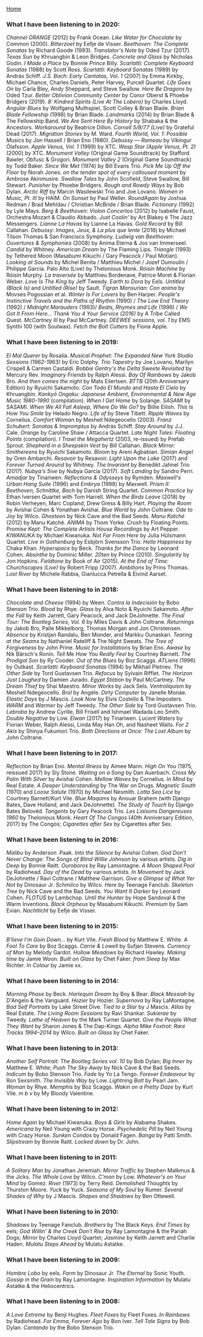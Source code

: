 [Home](index.html)

### What I have been listening to in **2020**:
*Channel ORANGE* (2012) by Frank Ocean. *Like Water for Chocolate* by Common (2000). *Bitterzoet* by Eefje de Visser. *Beethoven: The Complete Sonatas* by Richard Goode (1993). *Translator's Note* by  Oded Tzur (2017). *Texas Sun* by Khruangbin &amp; Leon Bridges. *Concrete and Glass* by Nicholas Godin. *I Made a Place* by Bonnie *Prince* Billy. *Scarlatti: Complete Keyboard Sonatas* (1988) by Scott Ross. *Scarlatti: Keyboard Sonatas* (1989) by Andr&aacute;s Schiff. *J.S. Bach: Early Cantatas, Vol. 1* (2007) by Emma Kirkby, Michael Chance, Charles Daniels, Peter Harvey, Purcell Quartet. *Life Goes On* by Carla Bley, Andy Sheppard, and Steve Swallow. *Here Be Dragons* by Oded Tzur. *Better Oblivion Community Center* by Conor Oberst &amp; Phoebe Bridgers (2019). *8: Kindred Spirits (Live At The Lobero)* by Charles Lloyd. *Angular Blues* by Wolfgang Muthspiel, Scott Colley &amp; Brian Blade.  *Brian Blade Fellowship* (1998) by Brian Blade. *Landmarks* (2014) by Brian Blade &amp; The Fellowship Band. *We Are Sent Here By History* by Shabaka &amp; the Ancestors.  *Workaround* by Beatrice Dillon. *Cornell 5/8/77 (Live)* by Grateful Dead (2017). *Migration Stories* by M. Ward. *Fourth World, Vol. 1: Possible Musics* by Jon Hassell / Brian Eno (1980). *Debussy &mdash; Rameau* by V&iacute;kingur &Oacute;lafsson. *Apple Venus, Vol. 1* (1999) by XTC. *Wasp Star (Apple Venus, Pt. 2)* (2000) by XTC. *Monument Valley* (Original Game Soundtrack) by Stafford Bawler, Obfusc &amp; Grogori. *Monument Valley 2* (Original Game Soundtrack) by Todd Baker. *Since We Met* (1974) by Bill Evans Trio. *Pick Me Up Off the Floor* by Norah Jones. *on the tender spot of every calloused moment* by Ambrose Akinmusire. *Swallow Tales* by John Scofield, Steve Swallow, Bill Stewart. *Punisher* by Phoebe Bridgers. *Rough and Rowdy Ways* by Bob Dylan. *Arctic Riff* by Marcin Wasilewski Trio and Joe Lovano. *Women in Music, Pt. III* by HAIM. *On Sunset* by Paul Weller. *RoundAgain* by Joshua Redman / Brad Mehldau / Christian McBride / Brian Blade. *Fictionary* (1992) by Lyle Mays. *Berg &amp; Beethoven: Violon Concertos* (2012) by Isabelle Faust, Orchestra Mozart &amp; Claudio Abbado. *Just Coolin'* by Art Blakey &eacute; The Jazz Messengers. *Lianne La Havas* by Lianne La Havas. *Gold Record* by Bill Callahan. *Debussy: Images, Jeux, &amp; La plus que lente* (2016) by Michael Tilson Thomas &amp; San Francisco Symphony. *Ludwig van Beethoven: Ouvertures &amp; Symphonies* (2008) by Anima Eterna &amp; Jos van Immerseel. *Candid* by Whitney. *American Dream* by The Flaming Lips. *Triangle* (1993) by Tethered Moon (Masabumi Kikuchi / Gary Peacock / Paul Motian). *Looking at Sounds* by Michel Benita / Matthieu Michel / Jozef Dumoulin / Philippe Garcia. Palo Alto (Live) by Thelonious Monk. *R&oacute;is&iacute;n Machine* by R&oacute;is&iacute;n Murphy. *La travers&eacute;e* by Matthieu Bordenave, Patrice Moret &amp; Florian Weber. *Love Is The King* by Jeff Tweedy. *Earth to Dora* by Eels.  *Untitled (Black Is)* and *Untitled (Rise)* by Sault. *Tigran Mansurian: Con anima* by Movses Pogossian et al. *Winter Is For Lovers* by Ben Harper. *People's Instinctive Travels and the Paths of Rhythm* (1990) / *The Low End Theory*  (1992) / *Midnight Marauders* (1993)/ *Beats, Rhymes and Life* (1996) / *We Got It From Here... Thank You 4 Your Service (2016)* by A Tribe Called Quest. *McCartney III* by Paul McCartney. *DEEWEE sessions, vol. 1* by EMS Synthi 100 (with Soulwax). *Fetch the Bolt Cutters* by Fiona Apple.

### What I have been listening to in **2019**:   
*El Mal Querer* by Rosal&iacute;a. *Musical Prophet: The Expanded New York Studio Sessions (1962-1963)* by Eric Dolphy. *Trio Tapestry* by Joe Lovano, Marilyn Crispell &amp; Carmen Castaldi. *Bobbie Gentry's the Delta Sweete Revisited* by Mercury Rev. *Imaginary Friends* by Ralph Alessi. *Bay Of Rainbows* by Jakob Bro. *And then comes the night* by Mats Eilertsen. *BTTB* (20th Anniversary Edition) by Ryuichi Sakamoto. *Con Todo El Mundo* and *Hasta El Cielo* by Khruangbin. *Kanky&#333; Ongaku: Japanese Ambient, Environmental &amp; New Age Music 1980-1990* (compilation). *When I Get Home* by Solange. *SASAMI* by SASAMI. 
*When We All Fall Asleep, Where Do We Go?* by Billie Eilish. *This Is How You Smile* by Helado Negro. *Life of* by Steve Tibett. *Ripple Waves* by Cornelius. *Comfort Woman* by Meshell Ndegeocello (2003). *Franz Schubert: Sonatas &amp; Impromptus* by Andr&aacute;s Schiff. *Stay Around* by J.J. Cale. *Orange* by Caroline Shaw / Attacca Quartet. *Late Night Tales: Floating Points* (compilation). *I Trawl the Megahertz* (2003, re-issued) by Prefab Sprout. *Shepherd in a Sheepskin Vest* by Bill Callahan. *Black Mirror: Smithereens* by Ryuichi Sakamoto. *Bloom* by Areni Agbabian. *Simian Angel* by Oren Ambarchi. *Resavoir* by Resavoir. *Light Upon the Lake* (2017) and *Forever Turned Around* by Whitney. *The Invariant* by Benedikt Jahnel Trio (2017). *Nubya's 5ive* by Nubya Garcia (2017). *Soft Landing* by Sandro Perri. *Amadjar* by Tinariwen. *Reflections &amp; Odysseys* by Rymden. *Maxwell's Urban Hang Suite* (1996) and *Embrya* (1998) by Maxwell. *Prism II: Beethoven, Schnittke, Bach* by Danish String Quartet. *Common Practice* by Ethan Iversen Quartet with Tom Harrell. *When the Birds Leave* (2018) by Robin Verheyen, Marc Copland, Drew Gress &amp; Billy Hart. *Playing the Room* by Avishai Cohen &amp; Yonathan Avishai. *Blue World* by John Coltrane. *Ode to Joy* by Wilco. *Ghosteen* by Nick Cave and the Bad Seeds. *Manu Katch&eacute;* (2012) by Manu Katch&eacute;. *ANIMA* by Thom Yorke. *Crush* by Floating Points. *Promise Kept: The Complete Artists House Recordings* by Art Pepper. *KIWANUKA* by Michael Kiwanuka. *Not Far From Here* by Julia H&uuml;lsmann Quartet. *Live in Gothenburg* by Esbj&ouml;rn Svensson Trio. *Hello Happiness* by Chaka Khan. *Hyperspace* by Beck. *Thanks for the Dance* by Leonard Cohen.  *Absinthe* by Dominic Miller. *20ten* by Prince (2010). *Singularity* by Jon Hopkins. *Fieldtone* by Book of Air (2015). *At the End of Time: Churchscapes (Live)* by Robert Fripp (2007). *Ambitions* by Prins Thomas. *Lost River* by Michele Rabbia, Gianlucca Petrella &amp; Eivind Aarset. 
       
### What I have been listening to in **2018**:     
*Chocolate and Cheese* (1994) by Ween. *Contra la Indecisi&oacute;n* by Bobo Stenson Trio. *Blood* by Rhye. *Glass* by Alva Noto &amp; Ryuichi Sakamoto. *After the Fall* by Keith Jarrett, Gary Peacock, and Jack DeJohnette.  *The Final Tour: The Bootleg Series, Vol. 6* by Miles Davis &amp; John Coltrane.  *Returnings* by Jakob Bro, Palle Mikkelborg, Thomas Morgan and Jon Christensen. *Absence* by Kristjan Randalu, Ben Monder, and Markku Ounaskari. *Tearing at the Seams* by Nathaniel Rateliff &amp; The Night Sweats. *The Tree of Forgiveness* by John Prine.  *Music for Installations* by Brian Eno. *Awase* by Nik B&auml;rsch's Ronin. *Tell Me How You Really Feel* by Courtney Barnett. *The Prodigal Son* by Ry Cooder. *Out of the Blues* by Boz Scaggs. *ATLiens* (1996) by Outkast. *Scarlatti: Keyboard Sonatas* (1994) by Mikhail Pletnev. *The Other Side* by Tord Gustavsen Trio. *Refocus* by Sylvain Rifflet. *The Horizon Just Laughed* by Damien Jurado. *Egypt Station* by Paul McCartney. *The Dream Thief* by Shai Maestro. *Minor Works* by Jack Sels. *Ventroliquism* by Meshell Ndegeocello. *Brol* by Ang&egrave;le. *Dirty Computer* by Janelle Mon&aacute;e. *Elastic Days* by J Mascis. *Look Now* by Elvis Costello &amp; The Imposters. *WARM* and *Warmer* by Jeff Tweedy. *The Other Side* by Tord Gustavsen Trio. *Lebroba* by Andrew Cyrille, Bill Frisell and Ishmael Wadada Leo Smith. *Double Negative* by Low. *Elwan* (2017) by Tinariwen. *Lucent Waters* by Florian Weber, Ralph Alessi, Linda May Han Oh, and Nasheet Waits. *For 2 Akis* by Shinya Fukumori Trio. *Both Directions at Once: The Lost Album* by John Coltrane.
 
### What I have been listening to in **2017**:
*Reflection* by Brian Eno. *Mental Illness* by Aimee Mann. *High On You* (1975, reissued 2017) by Sly Stone. *Waiting on a Song* by Dan Auerbach. *Cross My Palm With Silver* by Avishai Cohen. *Mellow Waves* by Cornelius. *In Mind* by Real Estate. *A Deeper Understanding* by The War on Drugs. *Magnetic South* (1970) and *Loose Salute* (1970) by Michael Nesmith. *Lotta Sea Lice* by Courtney Barnett/Kurt Vile. *Blue Maqams* by Anouar Brahem (with Django Bates, Dave Holland, and Jack DeJohnette). *The Study of Touch* by Django Bates Belov&egrave;d. *Tangents* by Gary Peacock Trio. *Les Liaisons Dangereuses 1960* by Thelonious Monk. *Heart Of The Congos* (40th Anniversary Edition, 2017) by The Congos; *Cigarettes after Sex* by Cigarettes after Sex.

### What I have been listening to in **2016**:
*Malibu* by Anderson .Paak. *Into the Silence* by Avishai Cohen. *God Don't Never Change: The Songs of Blind Willie Johnson* by various artists. *Dig in Deep* by Bonnie Raitt. *Ouroboros* by Ray Lamontagne. *A Moon Shaped Pool* by Radiohead. *Day of the Dead* by various artists. *In Movement* by Jack DeJohnette / Ravi Coltrane / Matthew Garrison.  *Give a Glimpse of What Yer Not* by Dinosaur Jr. *Schmilco* by Wilco. *Here* by Teenage Fanclub. *Skeleton Tree* by Nick Cave and the Bad Seeds. *You Want It Darker* by Leonard Cohen. *FLOTUS* by Lambchop.  *Until the Hunter* by Hope Sandoval &amp; the Warm Inventions. *Black Orpheus* by Masabumi Kikuchi. *Premium* by Sam Evian. *Nachtlicht* by Eefje de Visser.

### What I have been listening to in **2015**:
*B'lieve I'm Goin Down&hellip;* by Kurt Vile. *Fresh Blood* by Matthew E. White. *A Fool To Care* by Boz Scaggs. *Carrie &amp; Lowell* by Sufjan Stevens. *Currency of Man* by Melody Gardot. *Hollow Meadows* by Richard Hawley. *Making time* by Jamie Woon. *Built on Glass* by Chet Faker. *from Sleep* by Max Richter. *In Colour* by Jamie xx.

### What I have been listening to in **2014**:
*Morning Phase* by Beck. *Harlequin Dream* by Boy &amp; Bear. *Black Messiah* by D'Angelo &amp; the Vanguard. *Hozier* by Hozier. *Supernova* by Ray LaMontagne. *Bad Self Portraits* by Lake Street Dive. *Tied to a Star* by J Mascis. *Atlas* by Real Estate. *The Living Room Sessions* by Ravi Shankar. *Sukierae* by Tweedy. *Lathe of Heaven* by the Mark Turner Quartet. *Give the People What They Want* by Sharon Jones &amp; The Dap-Kings. *Alpha Mike Foxtrot: Rare Tracks 1994&ndash;2014* by Wilco. *Built on Glass* by Chet Faker.

### What I have been listening to in **2013**:
*Another Self Portrait: The Bootleg Series vol. 10* by Bob Dylan; *Big Inner* by Matthew E. White; *Push The Sky Away* by Nick Cave &amp; the Bad Seeds. *Indicum* by Bobo Stenson Trio. *Fade* by Yo La Tengo. *Forever Endeavour* by Ron Sexsmith. *The Invisible Way* by Low. *Lightning Bolt* by Pearl Jam. *Woman* by Rhye. *Memphis* by Boz Scaggs. *Wakin on a Pretty Daze* by Kurt Vile. *m b v* by My Bloody Valentine.

### What I have been listening to in **2012**:
*Home Again* by Michael Kiwanuka. *Boys &amp; Girls* by Alabama Shakes. *Americana* by Neil Young with Crazy Horse. *Psychedelic Pill* by Neil Young with Crazy Horse. *Sunken Condos* by Donald Fagen. *Banga* by Patti Smith. *Slipstream* by Bonnie Raitt. *Locked down* by Dr. John.

### What I have been listening to in **2011**:
*A Solitary Man* by Jonathan Jeremiah. *Mirror Traffic* by Stephen Malkmus &amp; the Jicks. *The Whole Love* by Wilco. *C'mon* by Low. *Whatever's on Your Mind* by Gomez. *River* (1973) by Terry Reid. *Demolished Thoughts* by Thurston Moore. *Yuck* by Yuck. *Seasons of My Soul* by Rumer. *Several Shades of Why* by J Mascis. *Shapes and Shadows* by Ben Ottewell. 

### What I have been listening to in **2010**:
*Shadows* by Teenage Fanclub. *Brothers* by The Black Keys. *End Times* by eels; *God Willin' &amp; the Creek Don't Rise* by Ray Lamontagne &amp; the Pariah Dogs; *Mirror* by Charles Lloyd Quartet; *Jasmine* by Keith Jarrett and Charlie Haden. *Mulatu Steps Ahead* by Mulatu Astatke.

### What I have been listening to in **2009**:
*Hombre Lobo* by eels. *Farm* by Dinosaur Jr. *The Eternal* by Sonic Youth. *Gossip in the Grain* by Ray Lamontagne. *Inspiration Information* by Mulatu Astatke &amp; the Heliocentrics.

### What I have been listening to in **2008**:
*A Love Extreme* by Benji Hughes. *Fleet Foxes* by Fleet Foxes. *In Rainbows* by Radiohead. *For Emma, Forever Ago* by Bon Iver. *Tell Tale Signs* by Bob Dylan. *Cantando* by the Bobo Stenson Trio. 